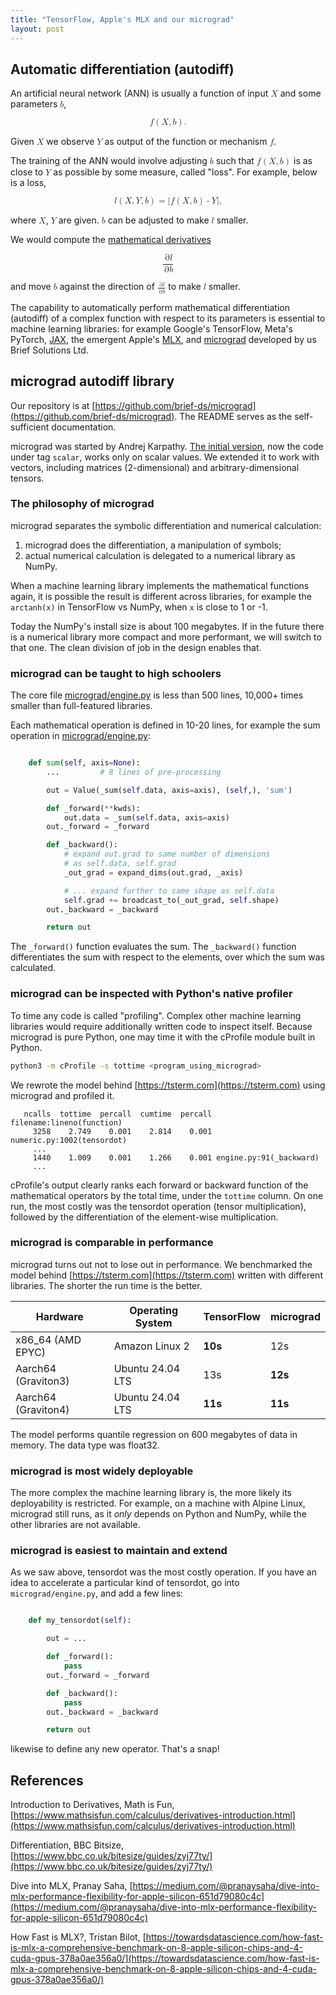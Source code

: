 ```yaml
---
title: "TensorFlow, Apple's MLX and our micrograd"
layout: post
---
```


## Automatic differentiation (autodiff)
An artificial neural network (ANN) is usually a function of input <math><mi>X</mi></math> and some parameters <math><mi>b</mi></math>,

<math display="block">
<mi>f</mi><mo>(</mo><mi>X</mi><mo>,</mo><mi>b</mi><mo>)</mo><mtext>.</mtext>
</math>

Given <math><mi>X</mi></math> we observe <math><mi>Y</mi></math> as output of the function or mechanism <math><mi>f</mi></math>.

The training of the ANN would involve adjusting <math><mi>b</mi></math> such that <math><mi>f</mi><mo>(</mo><mi>X</mi><mo>,</mo><mi>b</mi><mo>)</mo></math> is as close to <math><mi>Y</mi></math> as possible by some measure, called "loss". For example, below is a loss,

<math display="block">
<mi>l</mi><mo>(</mo><mi>X</mi><mo>,</mo><mi>Y</mi><mo>,</mo><mi>b</mi><mo>)</mo><mo>=</mo><mrow><mo>|</mo><mi>f</mi><mo>(</mo><mi>X</mi><mo>,</mo><mi>b</mi><mo>)</mo><mo>-</mo><mi>Y</mi><mo>|</mo></mrow><mtext>,</mtext>
</math>

where <math><mi>X</mi></math>, <math><mi>Y</mi></math> are given. <math><mi>b</mi></math> can be adjusted to make <math><mi>l</mi></math> smaller.

We would compute the [mathematical derivatives](https://www.mathsisfun.com/calculus/derivatives-introduction.html)

<math display="block">
<mfrac>
<mrow><mo>&part;</mo><mi>l</mi></mrow>
<mrow><mo>&part;</mo><mi>b</mi></mrow>
</mfrac>
</math>

and move <math><mi>b</mi></math> against the direction of <math><mfrac><mrow><mo>&part;</mo><mi>l</mi></mrow><mrow><mo>&part;</mo><mi>b</mi></mrow></mfrac></math> to make <math><mi>l</mi></math> smaller.

The capability to automatically perform mathematical differentiation (autodiff) of a complex function with respect to its parameters is essential to machine learning libraries: for example Google's TensorFlow, Meta's PyTorch, [JAX](https://jax.dev), the emergent Apple's [MLX](https://mlx-framework.org), and [micrograd](https://github.com/brief-ds/micrograd) developed by us Brief Solutions Ltd.

## micrograd autodiff library
Our repository is at [https://github.com/brief-ds/micrograd](https://github.com/brief-ds/micrograd). The README serves as the self-sufficient documentation.

micrograd was started by Andrej Karpathy. [The initial version](https://github.com/brief-ds/micrograd/tree/scalar), now the code under tag `scalar`, works only on scalar values. We extended it to work with vectors, including matrices (2-dimensional) and arbitrary-dimensional tensors. 

### The philosophy of micrograd
micrograd separates the symbolic differentiation and numerical calculation:
1. micrograd does the differentiation, a manipulation of symbols;
2. actual numerical calculation is delegated to a numerical library as NumPy.

When a machine learning library implements the mathematical functions again, it is possible the result is different across libraries, for example the `arctanh(x)` in TensorFlow vs NumPy, when `x` is close to 1 or -1.

Today the NumPy's install size is about 100 megabytes. If in the future there is a numerical library more compact and more performant, we will switch to that one. The clean division of job in the design enables that.

### micrograd can be taught to high schoolers
The core file [micrograd/engine.py](https://github.com/brief-ds/micrograd/blob/master/micrograd/engine.py) is less than 500 lines, 10,000+ times smaller than full-featured libraries.

Each mathematical operation is defined in 10-20 lines, for example the sum operation in [micrograd/engine.py](https://github.com/brief-ds/micrograd/blob/master/micrograd/engine.py):

```python

    def sum(self, axis=None):
        ...         # 8 lines of pre-processing

        out = Value(_sum(self.data, axis=axis), (self,), 'sum')

        def _forward(**kwds):
            out.data = _sum(self.data, axis=axis)
        out._forward = _forward

        def _backward():
            # expand out.grad to same number of dimensions
            # as self.data, self.grad
            _out_grad = expand_dims(out.grad, _axis)

            # ... expand further to same shape as self.data
            self.grad += broadcast_to(_out_grad, self.shape)
        out._backward = _backward

        return out

```

The `_forward()` function evaluates the sum. The `_backward()` function differentiates the sum with respect to the elements, over which the sum was calculated.

### micrograd can be inspected with Python's native profiler
To time any code is called "profiling". Complex other machine learning libraries would require additionally written code to inspect itself. Because micrograd is pure Python, one may time it with the cProfile module built in Python.

```sh
python3 -m cProfile -s tottime <program_using_micrograd>
```

We rewrote the model behind [https://tsterm.com](https://tsterm.com) using micrograd and profiled it.

```
   ncalls  tottime  percall  cumtime  percall filename:lineno(function)
     3258    2.749    0.001    2.814    0.001 numeric.py:1002(tensordot)
     ...
     1440    1.009    0.001    1.266    0.001 engine.py:91(_backward)
     ...
```

cProfile's output clearly ranks each forward or backward function of the mathematical operators by the total time, under the `tottime` column. On one run, the most costly was the tensordot operation (tensor multiplication), followed by the differentiation of the element-wise multiplication.

### micrograd is comparable in performance
micrograd turns out not to lose out in performance. We benchmarked the model behind [https://tsterm.com](https://tsterm.com) written with different libraries. The shorter the run time is the better.

|  Hardware | Operating System |   TensorFlow  |  micrograd  |
| --------- | ----------- | ------------- | ----------- |
|  x86_64 (AMD EPYC) | Amazon Linux 2 | **10s** |  12s  |
|  Aarch64 (Graviton3) | Ubuntu 24.04 LTS | 13s | **12s** |
|  Aarch64 (Graviton4) | Ubuntu 24.04 LTS | **11s** | **11s** |

The model performs quantile regression on 600 megabytes of data in memory. The data type was float32.

### micrograd is most widely deployable
The more complex the machine learning library is, the more likely its deployability is restricted. For example, on a machine with Alpine Linux, micrograd still runs, as it _only_ depends on Python and NumPy, while the other libraries are not available.

### micrograd is easiest to maintain and extend
As we saw above, tensordot was the most costly operation. If you have an idea to accelerate a particular kind of tensordot, go into `micrograd/engine.py`, and add a few lines:

```python

    def my_tensordot(self):

        out = ...

        def _forward():
            pass
        out._forward = _forward

        def _backward():
            pass
        out._backward = _backward

        return out

```

likewise to define any new operator. That's a snap!

## References
Introduction to Derivatives, Math is Fun, [https://www.mathsisfun.com/calculus/derivatives-introduction.html](https://www.mathsisfun.com/calculus/derivatives-introduction.html)

Differentiation, BBC Bitsize, [https://www.bbc.co.uk/bitesize/guides/zyj77ty/](https://www.bbc.co.uk/bitesize/guides/zyj77ty/)

Dive into MLX, Pranay Saha, [https://medium.com/@pranaysaha/dive-into-mlx-performance-flexibility-for-apple-silicon-651d79080c4c](https://medium.com/@pranaysaha/dive-into-mlx-performance-flexibility-for-apple-silicon-651d79080c4c)

How Fast is MLX?, Tristan Bilot, [https://towardsdatascience.com/how-fast-is-mlx-a-comprehensive-benchmark-on-8-apple-silicon-chips-and-4-cuda-gpus-378a0ae356a0/](https://towardsdatascience.com/how-fast-is-mlx-a-comprehensive-benchmark-on-8-apple-silicon-chips-and-4-cuda-gpus-378a0ae356a0/)
